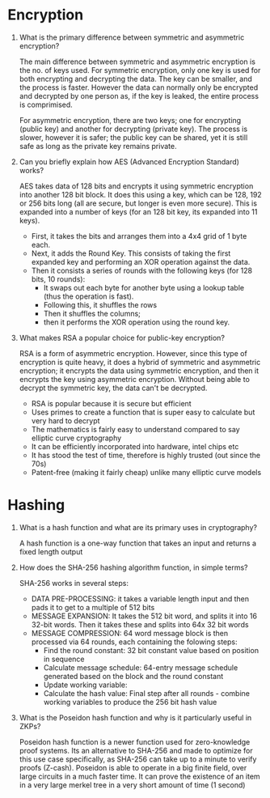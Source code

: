 # Encryption

1. What is the primary difference between symmetric and asymmetric encryption?

   The main difference between symmetric and asymmetric encryption is the no. of keys used. For symmetric encryption, only one key is used for both encrypting and decrypting the data. The key can be smaller, and the process is faster. However the data can normally only be encrypted and decrypted by one person as, if the key is leaked, the entire process is comprimised.

   For asymmetric encryption, there are two keys; one for encrypting (public key) and another for decrypting (private key). The process is slower, however it is safer; the public key can be shared, yet it is still safe as long as the private key remains private.

2. Can you briefly explain how AES (Advanced Encryption Standard) works?

   AES takes data of 128 bits and encrypts it using symmetric encryption into another 128 bit block. It does this using a key, which can be 128, 192 or 256 bits long (all are secure, but longer is even more secure). This is expanded into a number of keys (for an 128 bit key, its expanded into 11 keys).

   - First, it takes the bits and arranges them into a 4x4 grid of 1 byte each.
   - Next, it adds the Round Key. This consists of taking the first expanded key and performing an XOR operation against the data.
   - Then it consists a series of rounds with the following keys (for 128 bits, 10 rounds):
     - It swaps out each byte for another byte using a lookup table (thus the operation is fast).
     - Following this, it shuffles the rows
     - Then it shuffles the columns;
     - then it performs the XOR operation using the round key.

3. What makes RSA a popular choice for public-key encryption?

   RSA is a form of asymmetric encryption. However, since this type of encryption is quite heavy, it does a hybrid of symmetric and asymmetric encryption; it encrypts the data using symmetric encryption, and then it encrypts the key using asymmetric encryption. Without being able to decrypt the symmetric key, the data can't be decrypted.

   - RSA is popular because it is secure but efficient
   - Uses primes to create a function that is super easy to calculate but very hard to decrypt
   - The mathematics is fairly easy to understand compared to say elliptic curve cryptography
   - It can be efficiently incorporated into hardware, intel chips etc
   - It has stood the test of time, therefore is highly trusted (out since the 70s)
   - Patent-free (making it fairly cheap) unlike many elliptic curve models

# Hashing

1. What is a hash function and what are its primary uses in cryptography?

   A hash function is a one-way function that takes an input and returns a fixed length output

2. How does the SHA-256 hashing algorithm function, in simple terms?

   SHA-256 works in several steps:

   - DATA PRE-PROCESSING: it takes a variable length input and then pads it to get to a multiple of 512 bits
   - MESSAGE EXPANSION: It takes the 512 bit word, and splits it into 16 32-bit words. Then it takes these and splits into 64x 32 bit words
   - MESSAGE COMPRESSION: 64 word message block is then processed via 64 rounds, each containing the folowing steps:
     - Find the round constant: 32 bit constant value based on position in sequence
     - Calculate message schedule: 64-entry message schedule generated based on the block and the round constant
     - Update working variable:
     - Calculate the hash value: Final step after all rounds - combine working variables to produce the 256 bit hash value

3. What is the Poseidon hash function and why is it particularly useful in ZKPs?

   Poseidon hash function is a newer function used for zero-knowledge proof systems. Its an alternative to SHA-256 and made to optimize for this use case specifically, as SHA-256 can take up to a minute to verify proofs (Z-cash). Poseidon is able to operate in a big finite field, over large circuits in a much faster time. It can prove the existence of an item in a very large merkel tree in a very short amount of time (1 second)

